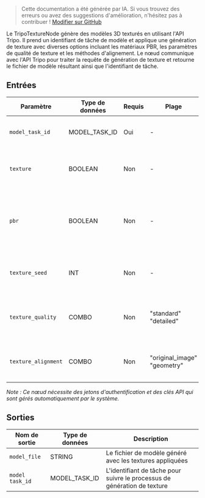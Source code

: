 > Cette documentation a été générée par IA. Si vous trouvez des erreurs ou avez des suggestions d'amélioration, n'hésitez pas à contribuer ! [Modifier sur GitHub](https://github.com/Comfy-Org/embedded-docs/blob/main/comfyui_embedded_docs/docs/TripoTextureNode/fr.md)

Le TripoTextureNode génère des modèles 3D texturés en utilisant l'API Tripo. Il prend un identifiant de tâche de modèle et applique une génération de texture avec diverses options incluant les matériaux PBR, les paramètres de qualité de texture et les méthodes d'alignement. Le nœud communique avec l'API Tripo pour traiter la requête de génération de texture et retourne le fichier de modèle résultant ainsi que l'identifiant de tâche.

## Entrées

| Paramètre | Type de données | Requis | Plage | Description |
|-----------|-----------|----------|-------|-------------|
| `model_task_id` | MODEL_TASK_ID | Oui | - | L'identifiant de tâche du modèle auquel appliquer les textures |
| `texture` | BOOLEAN | Non | - | Indique si les textures doivent être générées (par défaut : True) |
| `pbr` | BOOLEAN | Non | - | Indique si les matériaux PBR (Rendu Physiquement Réaliste) doivent être générés (par défaut : True) |
| `texture_seed` | INT | Non | - | Graine aléatoire pour la génération de texture (par défaut : 42) |
| `texture_quality` | COMBO | Non | "standard"<br>"detailed" | Niveau de qualité pour la génération de texture (par défaut : "standard") |
| `texture_alignment` | COMBO | Non | "original_image"<br>"geometry" | Méthode d'alignement des textures (par défaut : "original_image") |

*Note : Ce nœud nécessite des jetons d'authentification et des clés API qui sont gérés automatiquement par le système.*

## Sorties

| Nom de sortie | Type de données | Description |
|-------------|-----------|-------------|
| `model_file` | STRING | Le fichier de modèle généré avec les textures appliquées |
| `model task_id` | MODEL_TASK_ID | L'identifiant de tâche pour suivre le processus de génération de texture |
